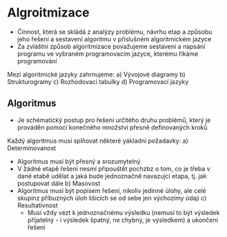 # Algroitmizace
- Činnost, která se skládá z analýzy problému, návrhu etap a způsobu jeho řešení a sestavení algoritmu v příslušném algoritmickém jazyce
- Za zvláštní způsob algoritmizace považujeme sestavení a napsání programu ve vybraném programovacím jazyce, kterému říkáme programování

Mezi algoritmické jazyky zahrnujeme:
a) Vývojové diagramy
b) Strukturogramy
c) Rozhodovací tabulky
d) Programovací jazyky

## Algoritmus
- Je schématický postup pro řešení určitého druhu problémů, který je prováděn pomocí konečného množství přesně definovaných kroků

Každý algoritmus musí splňovat některé yákladní požadavky:
a) Determinovanost
  - Algoritmus musí být přesný a srozumytelný
  - V žádné etapě řešení nesmí připouštět pochzbz o tom, co je třeba v dané etabě udělat a jaká bude jednoznačně navazujcí etapa, tj. jak postupovat dále
b) Masovost
  - Algoritmus musí být popisem řešení, nikoliv jedinné úlohy, ale celé skupinz příbuzných úloh lišících se od sebe jen výchozímy údaji
c) Resultativnost
	- Musí vždy vézt k jednoznačnému výsledku (nemusí to být výsledek přijatelný - i výsledek špatný, ne chybný, je výsledkem) a ukončení řešení
